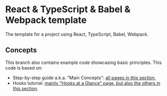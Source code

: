 # React & TypeScript & Babel & Webpack template

The template for a project using React, TypeScript, Babel, Webpack.

## Concepts

This branch also contains example code showcasing basic principles. This code is based on:
- Step-by-step guide a.k.a. "Main Concepts": [all pages in this section](https://reactjs.org/docs/hello-world.html),
- Hooks tutorial: [mainly "Hooks at a Glance" page, but also the others in this section](https://reactjs.org/docs/hooks-overview.html).


